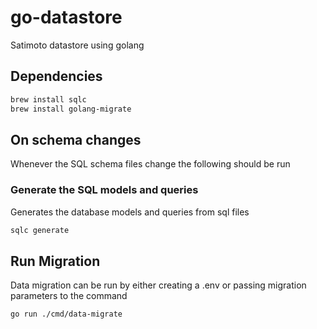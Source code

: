 # go-datastore
Satimoto datastore using golang

## Dependencies
```bash
brew install sqlc
brew install golang-migrate
```

## On schema changes
Whenever the SQL schema files change the following should be run

### Generate the SQL models and queries
Generates the database models and queries from sql files
```bash
sqlc generate
```

## Run Migration
Data migration can be run by either creating a .env or passing migration parameters to the command
```bash
go run ./cmd/data-migrate
```